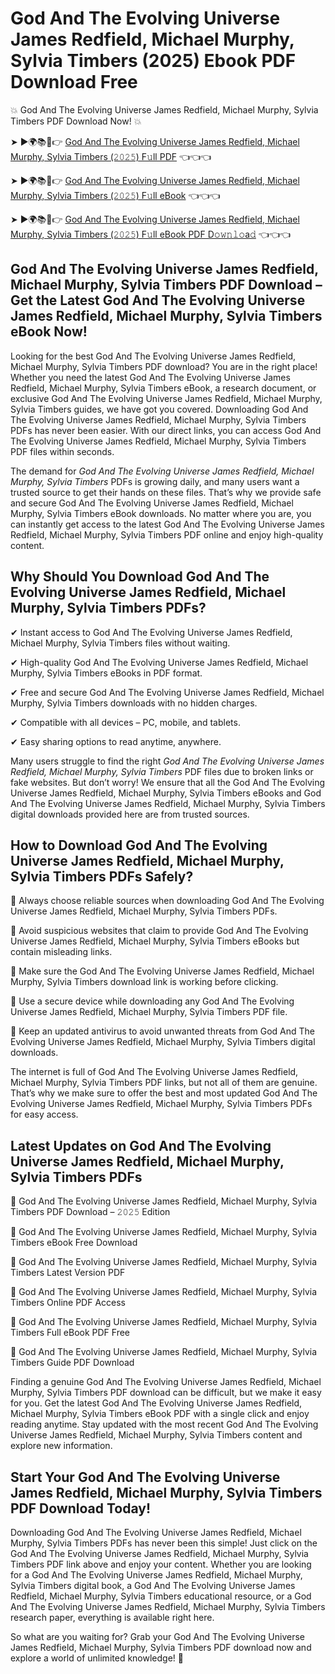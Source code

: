 # God And The Evolving Universe James Redfield, Michael Murphy, Sylvia Timbers (2025) Ebook PDF Download Free

💥 God And The Evolving Universe James Redfield, Michael Murphy, Sylvia Timbers PDF Download Now! 💥

➤ ►🌍📚📱👉 [God And The Evolving Universe James Redfield, Michael Murphy, Sylvia Timbers (𝟸𝟶𝟸𝟻) F𝚞ll PDF](https://getpdf.xyz/god-and-the-evolving-universe-james-redfield-michael-murphy-sylvia-timbers) 👈👈👈


➤ ►🌍📚📱👉 [God And The Evolving Universe James Redfield, Michael Murphy, Sylvia Timbers (𝟸𝟶𝟸𝟻) F𝚞ll eBook](https://getpdf.xyz/god-and-the-evolving-universe-james-redfield-michael-murphy-sylvia-timbers) 👈👈👈


➤ ►🌍📚📱👉 [God And The Evolving Universe James Redfield, Michael Murphy, Sylvia Timbers (𝟸𝟶𝟸𝟻) F𝚞ll eBook PDF D𝚘𝚠𝚗𝚕𝚘a𝚍](https://getpdf.xyz/god-and-the-evolving-universe-james-redfield-michael-murphy-sylvia-timbers) 👈👈👈


## God And The Evolving Universe James Redfield, Michael Murphy, Sylvia Timbers PDF Download – Get the Latest God And The Evolving Universe James Redfield, Michael Murphy, Sylvia Timbers eBook Now!

Looking for the best God And The Evolving Universe James Redfield, Michael Murphy, Sylvia Timbers PDF download? You are in the right place! Whether you need the latest God And The Evolving Universe James Redfield, Michael Murphy, Sylvia Timbers eBook, a research document, or exclusive God And The Evolving Universe James Redfield, Michael Murphy, Sylvia Timbers guides, we have got you covered. Downloading God And The Evolving Universe James Redfield, Michael Murphy, Sylvia Timbers PDFs has never been easier. With our direct links, you can access God And The Evolving Universe James Redfield, Michael Murphy, Sylvia Timbers PDF files within seconds.

The demand for *God And The Evolving Universe James Redfield, Michael Murphy, Sylvia Timbers* PDFs is growing daily, and many users want a trusted source to get their hands on these files. That’s why we provide safe and secure God And The Evolving Universe James Redfield, Michael Murphy, Sylvia Timbers eBook downloads. No matter where you are, you can instantly get access to the latest God And The Evolving Universe James Redfield, Michael Murphy, Sylvia Timbers PDF online and enjoy high-quality content.

## Why Should You Download God And The Evolving Universe James Redfield, Michael Murphy, Sylvia Timbers PDFs?

✔ Instant access to God And The Evolving Universe James Redfield, Michael Murphy, Sylvia Timbers files without waiting.

✔ High-quality God And The Evolving Universe James Redfield, Michael Murphy, Sylvia Timbers eBooks in PDF format.

✔ Free and secure God And The Evolving Universe James Redfield, Michael Murphy, Sylvia Timbers downloads with no hidden charges.

✔ Compatible with all devices – PC, mobile, and tablets.

✔ Easy sharing options to read anytime, anywhere.

Many users struggle to find the right *God And The Evolving Universe James Redfield, Michael Murphy, Sylvia Timbers* PDF files due to broken links or fake websites. But don’t worry! We ensure that all the God And The Evolving Universe James Redfield, Michael Murphy, Sylvia Timbers eBooks and God And The Evolving Universe James Redfield, Michael Murphy, Sylvia Timbers digital downloads provided here are from trusted sources.

## How to Download God And The Evolving Universe James Redfield, Michael Murphy, Sylvia Timbers PDFs Safely?

📌 Always choose reliable sources when downloading God And The Evolving Universe James Redfield, Michael Murphy, Sylvia Timbers PDFs.

📌 Avoid suspicious websites that claim to provide God And The Evolving Universe James Redfield, Michael Murphy, Sylvia Timbers eBooks but contain misleading links.

📌 Make sure the God And The Evolving Universe James Redfield, Michael Murphy, Sylvia Timbers download link is working before clicking.

📌 Use a secure device while downloading any God And The Evolving Universe James Redfield, Michael Murphy, Sylvia Timbers PDF file.

📌 Keep an updated antivirus to avoid unwanted threats from God And The Evolving Universe James Redfield, Michael Murphy, Sylvia Timbers digital downloads.

The internet is full of God And The Evolving Universe James Redfield, Michael Murphy, Sylvia Timbers PDF links, but not all of them are genuine. That’s why we make sure to offer the best and most updated God And The Evolving Universe James Redfield, Michael Murphy, Sylvia Timbers PDFs for easy access.

## Latest Updates on God And The Evolving Universe James Redfield, Michael Murphy, Sylvia Timbers PDFs

🔹 God And The Evolving Universe James Redfield, Michael Murphy, Sylvia Timbers PDF Download – 𝟸𝟶𝟸𝟻 Edition

🔹 God And The Evolving Universe James Redfield, Michael Murphy, Sylvia Timbers eBook Free Download

🔹 God And The Evolving Universe James Redfield, Michael Murphy, Sylvia Timbers Latest Version PDF

🔹 God And The Evolving Universe James Redfield, Michael Murphy, Sylvia Timbers Online PDF Access

🔹 God And The Evolving Universe James Redfield, Michael Murphy, Sylvia Timbers Full eBook PDF Free

🔹 God And The Evolving Universe James Redfield, Michael Murphy, Sylvia Timbers Guide PDF Download

Finding a genuine God And The Evolving Universe James Redfield, Michael Murphy, Sylvia Timbers PDF download can be difficult, but we make it easy for you. Get the latest God And The Evolving Universe James Redfield, Michael Murphy, Sylvia Timbers eBook PDF with a single click and enjoy reading anytime. Stay updated with the most recent God And The Evolving Universe James Redfield, Michael Murphy, Sylvia Timbers content and explore new information.

## Start Your God And The Evolving Universe James Redfield, Michael Murphy, Sylvia Timbers PDF Download Today!

Downloading God And The Evolving Universe James Redfield, Michael Murphy, Sylvia Timbers PDFs has never been this simple! Just click on the God And The Evolving Universe James Redfield, Michael Murphy, Sylvia Timbers PDF link above and enjoy your content. Whether you are looking for a God And The Evolving Universe James Redfield, Michael Murphy, Sylvia Timbers digital book, a God And The Evolving Universe James Redfield, Michael Murphy, Sylvia Timbers educational resource, or a God And The Evolving Universe James Redfield, Michael Murphy, Sylvia Timbers research paper, everything is available right here.

So what are you waiting for? Grab your God And The Evolving Universe James Redfield, Michael Murphy, Sylvia Timbers PDF download now and explore a world of unlimited knowledge! 🚀